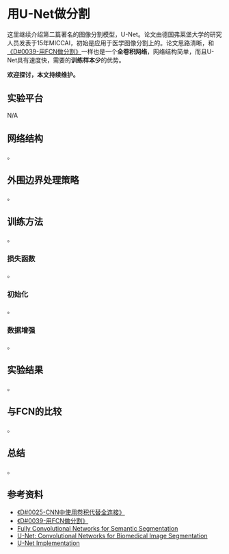 #                                 用U-Net做分割

这里继续介绍第二篇著名的图像分割模型，U-Net。论文由德国弗莱堡大学的研究人员发表于15年MICCAI，初始是应用于医学图像分割上的。论文思路清晰，和[《D#0039-用FCN做分割》](https://github.com/Captain1986/CaptainBlackboard/blob/master/D%230039-%E7%94%A8FCN%E5%81%9A%E5%88%86%E5%89%B2/D%230039.md)一样也是一个**全卷积网络**，网络结构简单，而且U-Net具有速度快，需要的**训练样本少**的优势。

**欢迎探讨，本文持续维护。**

## 实验平台

N/A

## 网络结构

。

## 外围边界处理策略

。

## 训练方法

。

### 损失函数

。

### 初始化

。

### 数据增强

。

## 实验结果

。

## 与FCN的比较

。

## 总结

。

## 参考资料

+ [《D#0025-CNN中使用卷积代替全连接》](https://github.com/Captain1986/CaptainBlackboard/blob/master/D%230025-CNN%E4%B8%AD%E4%BD%BF%E7%94%A8%E5%8D%B7%E7%A7%AF%E4%BB%A3%E6%9B%BF%E5%85%A8%E8%BF%9E%E6%8E%A5/D%230025.md)
+ [《D#0039-用FCN做分割》](https://github.com/Captain1986/CaptainBlackboard/blob/master/D%230039-%E7%94%A8FCN%E5%81%9A%E5%88%86%E5%89%B2/D%230039.md)
+ [Fully Convolutional Networks for Semantic Segmentation](https://arxiv.org/pdf/1411.4038.pdf)
+ [U-Net: Convolutional Networks for Biomedical Image Segmentation](https://arxiv.org/abs/1505.04597)
+ [U-Net Implementation](https://lmb.informatik.uni-freiburg.de/people/ronneber/u-net/)
